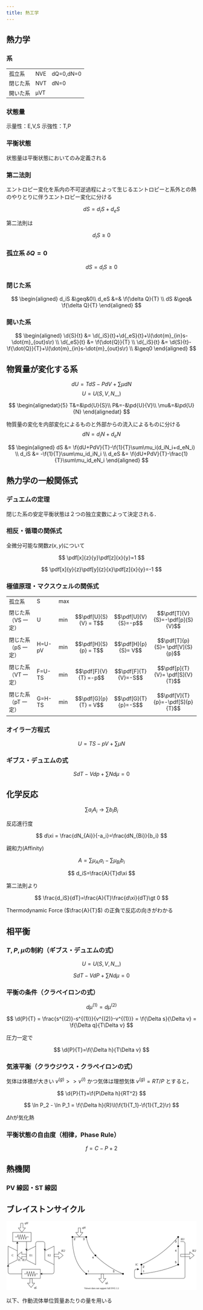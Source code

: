 ```yaml
---
title: 熱工学
---
```


## 熱力学

### 系

|          |     |           |
| -------- | --- | --------- |
| 孤立系   | NVE | dQ=0,dN=0 |
| 閉じた系 | NVT | dN=0      |
| 開いた系 | μVT |           |

### 状態量

示量性：E,V,S
示強性：T,P

### 平衡状態

状態量は平衡状態においてのみ定義される

### 第二法則

エントロピー変化を系内の不可逆過程によって生じるエントロピーと系外との熱のやりとりに伴うエントロピー変化に分ける

$$
dS=d_iS+d_eS
$$

第二法則は

$$
d_iS\geq 0
$$

### 孤立系 $\delta Q=0$

$$dS=d_iS\geq 0$$

### 閉じた系

$$
\begin{aligned}
d_iS &\geq&0\\
d_eS &=& \f{\delta Q}{T} \\
dS &\geq& \f{\delta Q}{T}
\end{aligned}
$$

### 開いた系

$$
\begin{aligned}
\d{S}{t}   &= \d{_iS}{t}+\d{_eS}{t}+\l(\dot{m}_{in}s-\dot{m}_{out}s\r) \\
\d{_eS}{t} &= \f{\dot{Q}}{T} \\
\d{_iS}{t} &= \d{S}{t}-\f{\dot{Q}}{T}+\l(\dot{m}_{in}s-\dot{m}_{out}s\r) \\
&\geq0
\end{aligned}
$$

## 物質量が変化する系

$$dU=TdS-PdV+\sum \mu dN$$
$$U=U(S,V,N,,,)$$

$$
\begin{alignedat}{5}
T&=&\pd{U}{S}\\
P&=-&\pd{U}{V}\\
\mu&=&\pd{U}{N}
\end{alignedat}
$$

物質量の変化を内部変化によるものと外部からの流入によるものに分ける
$$dN=d_iN+d_eN$$

$$
\begin{aligned}
dS   &=  \f{dU+PdV}{T}-\f{1}{T}\sum\mu_i(d_iN_i+d_eN_i) \\
d_iS &= -\f{1}{T}\sum\mu_id_iN_i \\
d_eS &=  \f{dU+PdV}{T}-\frac{1}{T}\sum\mu_id_eN_i
\end{aligned}
$$

## 熱力学の一般関係式

### デュエムの定理

閉じた系の安定平衡状態は２つの独立変数によって決定される．

### 相反・循環の関係式

全微分可能な関数$z(x,y)$について

$$
\newcommand{\pdf}[3][]{\left( \frac{\partial #1}{\partial #2} \right)\_{#3}}
$$

$$
\pdf[x]{z}{y}\pdf[z]{x}{y}=1
$$

$$
\pdf[x]{y}{z}\pdf[y]{z}{x}\pdf[z]{x}{y}=-1
$$

### 極値原理・マクスウェルの関係式

|                     |        |     |                       |                      |                                  |
| ------------------- | ------ | --- | --------------------- | -------------------- | -------------------------------- |
| 孤立系              | S      | max |                       |                      |                                  |
| 閉じた系（VS 一定） | U      | min | $$\pdf[U]{S}{V} = T$$ | $$\pdf[U]{V}{S}=-p$$ | $$\pdf[T]{V}{S}=-\pdf[p]{S}{V}$$ |
| 閉じた系（pS 一定） | H=U-pV | min | $$\pdf[H]{S}{p} = T$$ | $$\pdf[H]{p}{S}= V$$ | $$\pdf[T]{p}{S}= \pdf[V]{S}{p}$$ |
| 閉じた系（VT 一定） | F=U-TS | min | $$\pdf[F]{V}{T} =-p$$ | $$\pdf[F]{T}{V}=-S$$ | $$\pdf[p]{T}{V}= \pdf[S]{V}{T}$$ |
| 閉じた系（pT 一定） | G=H-TS | min | $$\pdf[G]{p}{T} = V$$ | $$\pdf[G]{T}{p}=-S$$ | $$\pdf[V]{T}{p}=-\pdf[S]{p}{T}$$ |

### オイラー方程式

$$
U=TS-pV+\sum \mu N
$$

### ギブス・デュエムの式

$$
SdT-Vdp+\sum Nd\mu=0
$$

## 化学反応

$$
\sum a_i A_i \rightarrow \sum b_i B_i
$$

反応進行度

$$
d\xi = \frac{dN_{Ai}}{-a_i}=\frac{dN_{Bi}}{b_i}
$$

親和力(Affinity)

$$
A=\sum \mu_{Ai}a_i - \sum \mu_{Bi}b_i
$$

$$
d_iS=\frac{A}{T}d\xi
$$

第二法則より

$$
\frac{d_iS}{dT}=\frac{A}{T}\frac{d\xi}{dT}\gt 0
$$

Thermodynamic Force ($\frac{A}{T}$) の正負で反応の向きがわかる

## 相平衡

### $T,P,\mu$の制約（ギブス・デュエムの式）

$$
U=U(S,V,N,,,)
$$

$$
SdT-VdP+\sum Nd\mu=0
$$

### 平衡の条件（クラペイロンの式）

$$
d\mu^{(1)} = d\mu^{(2)}
$$

$$
\d{P}{T} = \frac{s^{(2)}-s^{(1)}}{v^{(2)}-v^{(1)}} = \f{\Delta s}{\Delta v} = \f{\Delta q}{T\Delta v}
$$

圧力一定で

$$
\d{P}{T}=\f{\Delta h}{T\Delta v}
$$

### 気液平衡（クラウジウス・クラペイロンの式）

気体は体積が大きい $v^{(g)}>>v^{(l)}$ かつ気体は理想気体 $v^{(g)}=RT/P$ とすると，

$$
\d{P}{T}=\f{P\Delta h}{RT^2}
$$

$$
\ln P_2 - \ln P_1 = \f{\Delta h}{R}\l(\f{1}{T_1}-\f{1}{T_2}\r)
$$

$\Delta h$が気化熱

### 平衡状態の自由度（相律，Phase Rule）

$$
f = C-P+2
$$

## 熱機関

### PV 線図・ST 線図

## ブレイストンサイクル

![](./img/brayton.dio.svg)

以下、作動流体単位質量あたりの量を用いる
